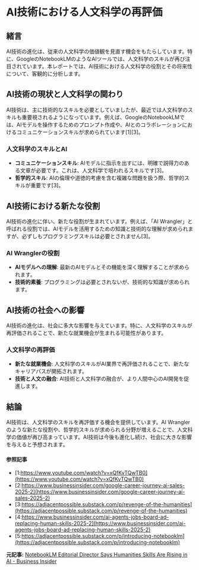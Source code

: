 # AI技術における人文科学の再評価

## 緒言

AI技術の進化は、従来の人文科学の価値観を見直す機会をもたらしています。特に、GoogleのNotebookLMのようなAIツールでは、人文科学のスキルが再び注目されています。本レポートでは、AI技術における人文科学の役割とその将来性について、客観的に分析します。

## AI技術の現状と人文科学の関わり

AI技術は、主に技術的なスキルを必要としていましたが、最近では人文科学のスキルも重要視されるようになっています。例えば、GoogleのNotebookLMでは、AIモデルを操作するためのプロンプト作成や、AIとのコラボレーションにおけるコミュニケーションスキルが求められています[1][3]。

### 人文科学のスキルとAI

- **コミュニケーションスキル**: AIモデルに指示を出すには、明確で説得力のある文章が必要です。これは、人文科学で培われるスキルです[3]。
- **哲学的スキル**: AIの倫理や道徳的考慮を含む複雑な問題を扱う際、哲学的スキルが重要です[3]。

## AI技術における新たな役割

AI技術の進化に伴い、新たな役割が生まれています。例えば、「AI Wrangler」と呼ばれる役割では、AIモデルを活用するための知識と技術的な理解が求められますが、必ずしもプログラミングスキルは必要とされません[3]。

### AI Wranglerの役割

- **AIモデルへの理解**: 最新のAIモデルとその機能を深く理解することが求められます。
- **技術的素養**: プログラミングは必要とされないが、技術的な知識が求められます。

## AI技術の社会への影響

AI技術の進化は、社会に多大な影響を与えています。特に、人文科学のスキルが再評価されることで、新たな就業機会が生まれる可能性があります。

### 人文科学の再評価

- **新たな就業機会**: 人文科学のスキルがAI業界で再評価されることで、新たなキャリアパスが開拓されます。
- **技術と人文の融合**: AI技術と人文科学の融合が、より人間中心のAI開発を促進します。

## 結論

AI技術は、人文科学のスキルを再評価する機会を提供しています。AI Wranglerのような新たな役割や、哲学的スキルが求められる分野が増えることで、人文科学の価値が再び高まっています。AI技術は今後も進化し続け、社会に大きな影響を与えると予想されます。

#### 参照記事
- [1:https://www.youtube.com/watch?v=xQfKvTQwTB0](https://www.youtube.com/watch?v=xQfKvTQwTB0)
- [2:https://www.businessinsider.com/google-career-journey-ai-sales-2025-2](https://www.businessinsider.com/google-career-journey-ai-sales-2025-2)
- [3:https://adjacentpossible.substack.com/p/revenge-of-the-humanities](https://adjacentpossible.substack.com/p/revenge-of-the-humanities)
- [4:https://www.businessinsider.com/ai-agents-jobs-board-ad-replacing-human-skills-2025-2](https://www.businessinsider.com/ai-agents-jobs-board-ad-replacing-human-skills-2025-2)
- [5:https://adjacentpossible.substack.com/p/introducing-notebooklm](https://adjacentpossible.substack.com/p/introducing-notebooklm)


**元記事:** [NotebookLM Editorial Director Says Humanities Skills Are Rising in AI - Business Insider](https://www.businessinsider.com/notebooklm-editorial-director-google-labs-said-humanities-skills-valuable-ai-2025-2)